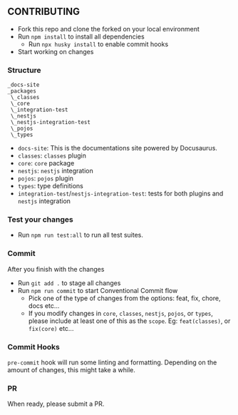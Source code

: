 ## CONTRIBUTING

- Fork this repo and clone the forked on your local environment
- Run `npm install` to install all dependencies
  - Run `npx husky install` to enable commit hooks
- Start working on changes

### Structure

```
_docs-site
_packages
 \_classes
 \_core
 \_integration-test
 \_nestjs
 \_nestjs-integration-test
 \_pojos
 \_types
```

- `docs-site`: This is the documentations site powered by Docusaurus.
- `classes`: `classes` plugin
- `core`: `core` package
- `nestjs`: `nestjs` integration
- `pojos`: `pojos` plugin
- `types`: type definitions
- `integration-test`/`nestjs-integration-test`: tests for both plugins and `nestjs` integration

### Test your changes

- Run `npm run test:all` to run all test suites.

### Commit

After you finish with the changes

- Run `git add .` to stage all changes
- Run `npm run commit` to start Conventional Commit flow
  - Pick one of the type of changes from the options: feat, fix, chore, docs etc...
  - If you modify changes in `core`, `classes`, `nestjs`, `pojos`, or `types`, please include at least one of this as the `scope`. Eg: `feat(classes)`, or `fix(core)` etc...

### Commit Hooks

`pre-commit` hook will run some linting and formatting. Depending on the amount of changes, this might take a while.

### PR

When ready, please submit a PR.

